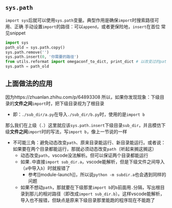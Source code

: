 ## `sys.path`
`import sys`后就可以使用`sys.path`变量。典型作用是确保`import`时搜索路径可用、正确
手动设置`import`的路径：可以`append`，或者更保险地，`insert`在首位
常见snippet
```python
import sys
path_old = sys.path.copy()
sys.path.remove('')
sys.path.insert(0, '你需要的路径')
from utils.reformat import omegaconf_to_dict, print_dict # 以改变过的path变量做import
sys.path = path_old
```

## 上面做法的应用
因为https://zhuanlan.zhihu.com/p/64893308
所以，如果你发现现象：下级目录的**文件之间**`import`时，把下级目录视为了根目录
- 即：`./sub_dir/a.py`在导入`./sub_dir/b.py`时，使用的是`import b`

那么我们在上级（`.`）这里就应该`sys.path.insert`下级目录`sub_dir`，并且模仿下级**文件之间**`import`时的写法，写`import b`，像上一节说的一样
- 不可能三角：避免动态改变`path`、原来目录能运行、新目录能运行。或者说：如果要在两个目录都能运行，那就必须动态改变`path`（听起来搁这搁这）
  - 动态改变`path`，vscode没法解析。但可以保证两个目录都能运行
  - 如果`.`中直接`import sub_dir.a`，vscode能解析，但是下级文件之间导入（`a`中导入`b`）时就报错了
    - 参考[[module-launch]]，所以说`python -m subdir.a`也会遇到同样的问题
  - 如果不想动`path`，那就要在下级那里`import b`的`b`前面用`.`分隔，写出根目录到那儿的相对路径（即改成`import sub_dir.b`）。这样vscode能解析，导入也不报错，但缺点是原来下级目录那里能跑的程序现在不能跑了